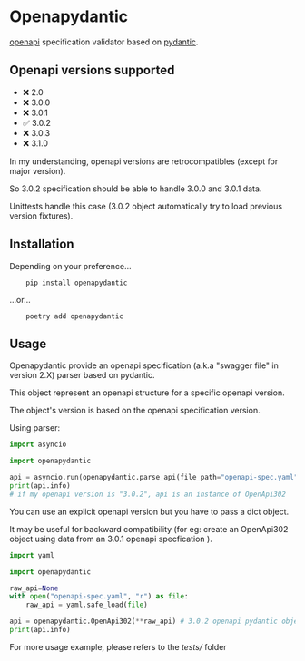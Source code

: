 # Openapydantic

[openapi](https://github.com/OAI/OpenAPI-Specification) specification validator based on [pydantic](https://pydantic-docs.helpmanual.io/).

## Openapi versions supported

- ❌ 2.0
- ❌ 3.0.0
- ❌ 3.0.1
- ✅ 3.0.2
- ❌ 3.0.3
- ❌ 3.1.0

In my understanding, openapi versions are retrocompatibles (except for major version).

So 3.0.2 specification should be able to handle 3.0.0 and 3.0.1 data.

Unittests handle this case (3.0.2 object automatically try to load previous version fixtures).

## Installation

Depending on your preference...

```
    pip install openapydantic
```

...or...

```
    poetry add openapydantic
```

## Usage

Openapydantic provide an openapi specification (a.k.a "swagger file" in version 2.X) parser based on pydantic.

This object represent an openapi structure for a specific openapi version.

The object's version is based on the openapi specification version.

Using parser:

```python
import asyncio

import openapydantic

api = asyncio.run(openapydantic.parse_api(file_path="openapi-spec.yaml"))
print(api.info)
# if my openapi version is "3.0.2", api is an instance of OpenApi302
```

You can use an explicit openapi version but you have to pass a dict object.

It may be useful for backward compatibility (for eg: create an OpenApi302 object using data from an 3.0.1 openapi specfication ).

```python
import yaml

import openapydantic

raw_api=None
with open("openapi-spec.yaml", "r") as file:
    raw_api = yaml.safe_load(file)

api = openapydantic.OpenApi302(**raw_api) # 3.0.2 openapi pydantic object
print(api.info)
```

For more usage example, please refers to the *tests/* folder
